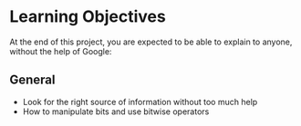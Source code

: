 # Learning Objectives
At the end of this project, you are expected to be able to explain to anyone, without the help of Google:

## General
- Look for the right source of information without too much help
- How to manipulate bits and use bitwise operators